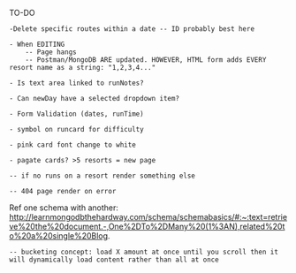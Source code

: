 TO-DO

    -Delete specific routes within a date -- ID probably best here

    - When EDITING 
        -- Page hangs 
        -- Postman/MongoDB ARE updated. HOWEVER, HTML form adds EVERY resort name as a string: "1,2,3,4..."

    - Is text area linked to runNotes?

    - Can newDay have a selected dropdown item?

    - Form Validation (dates, runTime)

    - symbol on runcard for difficulty

    - pink card font change to white

    - pagate cards? >5 resorts = new page

    -- if no runs on a resort render something else

    -- 404 page render on error

Ref one schema with another:
http://learnmongodbthehardway.com/schema/schemabasics/#:~:text=retrieve%20the%20document.-,One%2DTo%2DMany%20(1%3AN),related%20to%20a%20single%20Blog.

    -- bucketing concept: load X amount at once until you scroll then it will dynamically load content rather than all at once
